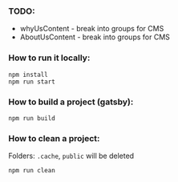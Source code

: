 ### TODO:

- whyUsContent - break into groups for CMS
- AboutUsContent - break into groups for CMS

### How to run it locally:

```
npm install
npm run start
```

### How to build a project (gatsby):

```
npm run build
```

### How to clean a project:

Folders: `.cache`, `public` will be deleted

```
npm run clean
```
